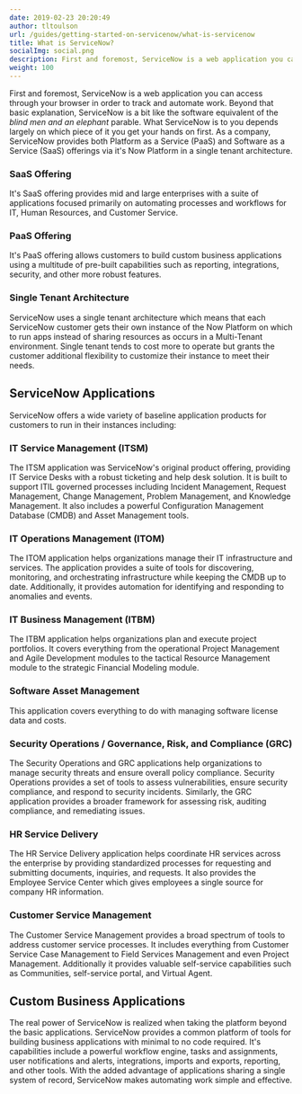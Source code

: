 ```yaml
---
date: 2019-02-23 20:20:49
author: tltoulson
url: /guides/getting-started-on-servicenow/what-is-servicenow
title: What is ServiceNow?
socialImg: social.png
description: First and foremost, ServiceNow is a web application you can access through your browser. Beyond that simple explanation, ServiceNow is a bit like the software equivalent of the blind men and an elephant parable.
weight: 100
---
```


First and foremost, ServiceNow is a web application you can access through your browser in order to track and automate work. Beyond that basic explanation, ServiceNow is a bit like the software equivalent of the *blind men and an elephant* parable. What ServiceNow is to you depends largely on which piece of it you get your hands on first. As a company, ServiceNow provides both Platform as a Service (PaaS) and Software as a Service (SaaS) offerings via it's Now Platform in a single tenant architecture.

### SaaS Offering

It's SaaS offering provides mid and large enterprises with a suite of applications focused primarily on automating processes and workflows for IT, Human Resources, and Customer Service.

### PaaS Offering

It's PaaS offering allows customers to build custom business applications using a multitude of pre-built capabilities such as reporting, integrations, security, and other more robust features.

### Single Tenant Architecture

ServiceNow uses a single tenant architecture which means that each ServiceNow customer gets their own instance of the Now Platform on which to run apps instead of sharing resources as occurs in a Multi-Tenant environment. Single tenant tends to cost more to operate but grants the customer additional flexibility to customize their instance to meet their needs.

## ServiceNow Applications

ServiceNow offers a wide variety of baseline application products for customers to run in their instances including:

### IT Service Management (ITSM)

The ITSM application was ServiceNow's original product offering, providing IT Service Desks with a robust ticketing and help desk solution. It is built to support ITIL governed processes including Incident Management, Request Management, Change Management, Problem Management, and Knowledge Management. It also includes a powerful Configuration Management Database (CMDB) and Asset Management tools.

### IT Operations Management (ITOM)

The ITOM application helps organizations manage their IT infrastructure and services. The application provides a suite of tools for discovering, monitoring, and orchestrating infrastructure while keeping the CMDB up to date. Additionally, it provides automation for identifying and responding to anomalies and events.

### IT Business Management (ITBM)

The ITBM application helps organizations plan and execute project portfolios. It covers everything from the operational Project Management and Agile Development modules to the tactical Resource Management module to the strategic Financial Modeling module.

### Software Asset Management

This application covers everything to do with managing software license data and costs.

### Security Operations / Governance, Risk, and Compliance (GRC)

The Security Operations and GRC applications help organizations to manage security threats and ensure overall policy compliance. Security Operations provides a set of tools to assess vulnerabilities, ensure security compliance, and respond to security incidents. Similarly, the GRC application provides a broader framework for assessing risk, auditing compliance, and remediating issues.

### HR Service Delivery

The HR Service Delivery application helps coordinate HR services across the enterprise by providing standardized processes for requesting and submitting documents, inquiries, and requests. It also provides the Employee Service Center which gives employees a single source for company HR information.

### Customer Service Management

The Customer Service Management provides a broad spectrum of tools to address customer service processes. It includes everything from Customer Service Case Management to Field Services Management and even Project Management. Additionally it provides valuable self-service capabilities such as Communities, self-service portal, and Virtual Agent.

## Custom Business Applications

The real power of ServiceNow is realized when taking the platform beyond the basic applications. ServiceNow provides a common platform of tools for building business applications with minimal to no code required. It's capabilities include a powerful workflow engine, tasks and assignments, user notifications and alerts, integrations, imports and exports, reporting, and other tools. With the added advantage of applications sharing a single system of record, ServiceNow makes automating work simple and effective.
